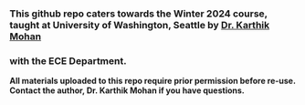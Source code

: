 ### This github repo caters towards the Winter 2024 course, taught at University of Washington, Seattle by [Dr. Karthik Mohan](https://www.linkedin.com/in/karthik-mohan-72a4b323/) 
### with the ECE Department.

**All materials uploaded to this repo require prior permission before re-use. Contact the author, Dr. Karthik Mohan if you have questions.**
